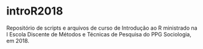 # introR2018

Repositório de scripts e arquivos de curso de Introdução ao R ministrado na I Escola Discente de Métodos e Técnicas de Pesquisa do PPG Sociologia, em 2018.
